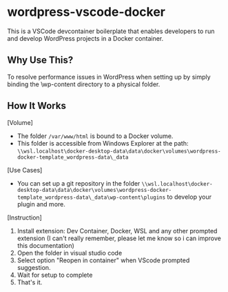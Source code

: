 # wordpress-vscode-docker
This is a VSCode devcontainer boilerplate that enables developers to run and develop WordPress projects in a Docker container.

## Why Use This?
To resolve performance issues in WordPress when setting up by simply binding the \wp-content directory to a physical folder.

## How It Works
[Volume]
* The folder `/var/www/html` is bound to a Docker volume.
* This folder is accessible from Windows Explorer at the path: `\\wsl.localhost\docker-desktop-data\data\docker\volumes\wordpress-docker-template_wordpress-data\_data`
 
[Use Cases]
* You can set up a git repository in the folder `\\wsl.localhost\docker-desktop-data\data\docker\volumes\wordpress-docker-template_wordpress-data\_data\wp-content\plugins` to develop your plugin and more.

[Instruction]
1. Install extension: Dev Container, Docker, WSL and any other prompted extension (I can't really remember, please let me know so i can improve this documentation)
2. Open the folder in visual studio code
3. Select option "Reopen in container" when VScode prompted suggestion. 
5. Wait for setup to complete
6. That's it.
